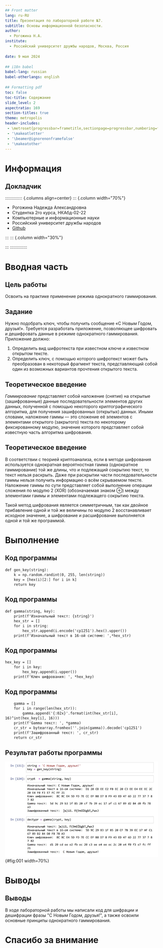 ```yaml
---
## Front matter
lang: ru-RU
title: Презентация по лабораторной работе №7.
subtitle: Основы информационной безопасности.
author:
  - Рогожина Н.А.
institute:
  - Российский университет дружбы народов, Москва, Россия

date: 9 мая 2024

## i18n babel
babel-lang: russian
babel-otherlangs: english

## Formatting pdf
toc: false
toc-title: Содержание
slide_level: 2
aspectratio: 169
section-titles: true
theme: metropolis
header-includes:
 - \metroset{progressbar=frametitle,sectionpage=progressbar,numbering=fraction}
 - '\makeatletter'
 - '\beamer@ignorenonframefalse'
 - '\makeatother'
---
```


# Информация

## Докладчик

:::::::::::::: {.columns align=center}
::: {.column width="70%"}

  * Рогожина Надежда Александровна
  * Студентка 2го курса, НКАбд-02-22
  * Компьютерные и информационные науки
  * Российский университет дружбы народов
  * [Github](https://github.com/MikoGreen/study_2023-2024_infosec)

:::
::: {.column width="30%"}

:::
::::::::::::::

# Вводная часть

## Цель работы

Освоить на практике применение режима однократного гаммирования.

## Задание

Нужно подобрать ключ, чтобы получить сообщение «С Новым Годом, друзья!». Требуется разработать приложение, позволяющее шифровать и дешифровать данные в режиме однократного гаммирования. Приложение должно:

1. Определить вид шифротекста при известном ключе и известном открытом тексте.
2. Определить ключ, с помощью которого шифротекст может быть преобразован в некоторый фрагмент текста, представляющий собой один из возможных вариантов прочтения открытого текста.

## Теоретическое введение

*Гаммирование* представляет собой наложение (снятие) на открытые (зашифрованные) данные последовательности элементов других данных, полученной с помощью некоторого криптографического алгоритма, для получения зашифрованных (открытых) данных. Иными словами, наложение гаммы — это сложение её элементов с элементами открытого (закрытого) текста по некоторому фиксированному модулю, значение которого представляет собой известную часть алгоритма шифрования.

## Теоретическое введение

В соответствии с теорией криптоанализа, если в методе шифрования используется однократная вероятностная гамма (однократное гаммирование) той же длины, что и подлежащий сокрытию текст, то текст нельзя раскрыть. Даже при раскрытии части последовательности гаммы нельзя получить информацию о всём скрываемом тексте. Наложение гаммы по сути представляет собой выполнение операции сложения по модулю 2 (XOR) (обозначаемая знаком ⊕) между элементами гаммы и элементами подлежащего сокрытию текста.

Такой метод шифрования является симметричным, так как двойное прибавление одной и той же величины по модулю 2 восстанавливает исходное значение, а шифрование и расшифрование выполняется одной и той же программой.

# Выполнение

## Код программы

```
def gen_key(string):
    k = np.random.randint(0, 255, len(string))
    key = [hex(i)[2:] for i in k]
    return key
```

## Код программы

```
def gamma(string, key):
    print(f'Изначальный текст: {string}')
    hex_str = []
    for i in string:
        hex_str.append(i.encode('cp1251').hex().upper())
    print(f'Изначальный текст в 16-ой системе: ',*hex_str)
```

## Код программы

```
hex_key = []
    for i in key:
        hex_key.append(i.upper())
    print(f'Ключ шифрования: ', *hex_key)
```

## Код программы

```
    gamma = []
    for i in range(len(hex_str)):
        gamma.append('{:02x}'.format(int(hex_str[i], 16)^int(hex_key[i], 16)))
    print(f'Gamma текст: ', *gamma)
    cr_str = bytearray.fromhex(''.join(gamma)).decode('cp1251')
    print(f'Зашифрованный текст: ', cr_str)
    return cr_str
```

## Результат работы программы

![С Новый Годом, друзья!](image/1.jpg){#fig:001 width=70%}

# Выводы

## Выводы

В ходе лабораторной работы мы написали код для шифрации и дешифрации фразы "С Новым Годом, друзья!", а также освоили основные принципы однократного гаммирования.

# Спасибо за внимание
